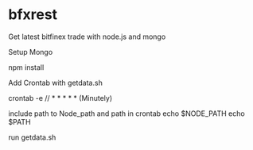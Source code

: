 # bfxrest
Get latest bitfinex trade with node.js and mongo

Setup Mongo

npm install 

Add Crontab with getdata.sh

crontab -e 
// * * * * * (Minutely)


include path to Node_path and path in crontab 
echo $NODE_PATH
echo $PATH

run getdata.sh




